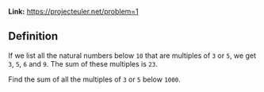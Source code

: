 **Link:** https://projecteuler.net/problem=1

## Definition

If we list all the natural numbers below `10` that are multiples of `3` or `5`, we get `3`, `5`, `6` and `9`. The sum of these multiples is `23`.

Find the sum of all the multiples of `3` or  `5` below `1000`.
